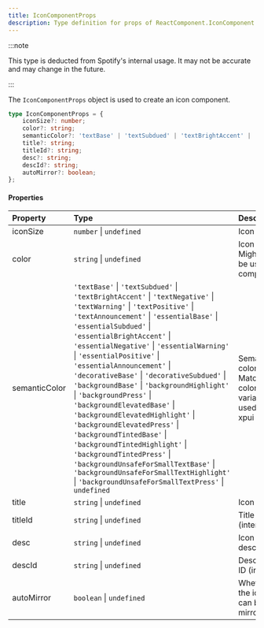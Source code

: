 ```yaml
---
title: IconComponentProps
description: Type definition for props of ReactComponent.IconComponent.
---
```


:::note

This type is deducted from Spotify's internal usage. It may not be accurate and may change in the future.

:::

The `IconComponentProps` object is used to create an icon component.

```ts
type IconComponentProps = {
    iconSize?: number;
    color?: string;
    semanticColor?: 'textBase' | 'textSubdued' | 'textBrightAccent' | 'textNegative' | 'textWarning' | 'textPositive' | 'textAnnouncement' | 'essentialBase' | 'essentialSubdued' | 'essentialBrightAccent' | 'essentialNegative' | 'essentialWarning' | 'essentialPositive' | 'essentialAnnouncement' | 'decorativeBase' | 'decorativeSubdued' | 'backgroundBase' | 'backgroundHighlight' | 'backgroundPress' | 'backgroundElevatedBase' | 'backgroundElevatedHighlight' | 'backgroundElevatedPress' | 'backgroundTintedBase' | 'backgroundTintedHighlight' | 'backgroundTintedPress' | 'backgroundUnsafeForSmallTextBase' | 'backgroundUnsafeForSmallTextHighlight' | 'backgroundUnsafeForSmallTextPress';
    title?: string;
    titleId?: string;
    desc?: string;
    descId?: string;
    autoMirror?: boolean;
};
```

#### Properties

| Property | Type | Description |
| :--- | :--- | :--- |
| iconSize | `number` &#124; `undefined` | Icon size |
| color | `string` &#124; `undefined` | Icon color. Might not be used by component |
| semanticColor | `'textBase'` &#124; `'textSubdued'` &#124; `'textBrightAccent'` &#124; `'textNegative'` &#124; `'textWarning'` &#124; `'textPositive'` &#124; `'textAnnouncement'` &#124; `'essentialBase'` &#124; `'essentialSubdued'` &#124; `'essentialBrightAccent'` &#124; `'essentialNegative'` &#124; `'essentialWarning'` &#124; `'essentialPositive'` &#124; `'essentialAnnouncement'` &#124; `'decorativeBase'` &#124; `'decorativeSubdued'` &#124; `'backgroundBase'` &#124; `'backgroundHighlight'` &#124; `'backgroundPress'` &#124; `'backgroundElevatedBase'` &#124; `'backgroundElevatedHighlight'` &#124; `'backgroundElevatedPress'` &#124; `'backgroundTintedBase'` &#124; `'backgroundTintedHighlight'` &#124; `'backgroundTintedPress'` &#124; `'backgroundUnsafeForSmallTextBase'` &#124; `'backgroundUnsafeForSmallTextHighlight'` &#124; `'backgroundUnsafeForSmallTextPress'` &#124; `undefined` | Semantic color name. Matches color variables used in xpui |
| title | `string` &#124; `undefined` | Icon title |
| titleId | `string` &#124; `undefined` | Title ID (internal) |
| desc | `string` &#124; `undefined` | Icon description |
| descId | `string` &#124; `undefined` | Description ID (internal) |
| autoMirror | `boolean` &#124; `undefined` | Whether the icon can be auto mirrored |